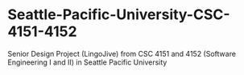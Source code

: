 # Seattle-Pacific-University-CSC-4151-4152
Senior Design Project (LingoJive) from CSC 4151 and 4152 (Software Engineering I and II) in Seattle Pacific University
